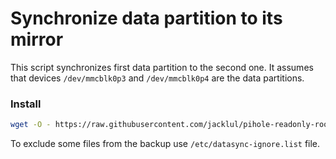 # Synchronize data partition to its mirror

This script synchronizes first data partition to the second one.
It assumes that devices `/dev/mmcblk0p3` and `/dev/mmcblk0p4` are the data partitions.

### Install

```bash
wget -O - https://raw.githubusercontent.com/jacklul/pihole-readonly-rootfs/master/scripts/datasync/install.sh | sudo bash
```

To exclude some files from the backup use `/etc/datasync-ignore.list` file.
